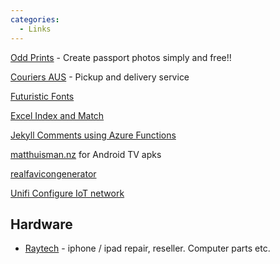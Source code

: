 ```yaml
---
categories:
  - Links
---
```


[Odd Prints](https://www.oddprints.com/) - Create passport photos simply and free!!

[Couriers AUS](https://www.sendle.com/) - Pickup and delivery service

[Futuristic Fonts](https://www.canva.com/learn/futuristic-fonts/)

[Excel Index and Match](https://www.exceltactics.com/vlookup-multiple-criteria-using-index-match/4/#Using-INDEX-and-MATCH-to-VLOOKUP-with-Two-Criteria)

[Jekyll Comments using Azure Functions](https://damieng.com/blog/2018/05/28/wordpress-to-jekyll-comments)

[matthuisman.nz](https://www.matthuisman.nz/2021/02/new-zealand-apks-for-sideloading.html) for Android TV apks

[realfavicongenerator](https://realfavicongenerator.net/)

[Unifi Configure IoT network](https://www.nodinrogers.com/post/2022-04-09-iot-different-vlan/)

## Hardware

* [Raytech](https://raytech.co.nz/) - iphone / ipad repair, reseller. Computer parts etc. 